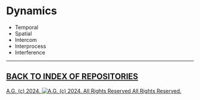 Dynamics
========
* Temporal
* Spatial
* Intercom
* Interprocess
* Interference

- - - - - - - - - -

## [BACK TO INDEX OF REPOSITORIES](https://github.com/antiface/Index)

[A.G. (c) 2024. ![A.G. (c) 2024. All Rights Reserved](https://historiotheque.files.wordpress.com/2016/11/ag_signature_official_2015_50px_cropped.jpg) All Rights Reserved.](http://alexgagnon.com)
